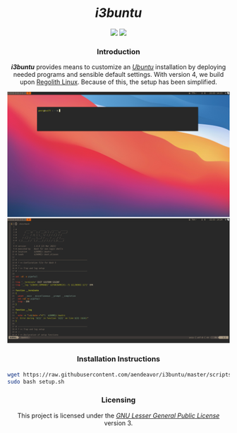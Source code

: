 <h1 align="center" >
  <i>i3buntu</i>
</h1>

<p align="center">
    <img src="https://img.shields.io/badge/version-v4.0.0-1A1D23?&style=for-the-badge">
    <img src="https://img.shields.io/badge/stability-stable-FBB444?&style=for-the-badge">
    <br/>
</p>

<h3 align="center" >
  Introduction
</h3>

<p align="center">
  <b><i>i3buntu</i></b> provides means to customize an <a href="https://ubuntu.com/"><i>Ubuntu</i></a> installation by deploying needed programs and sensible default settings. With version 4, we build upon <a href="https://regolith-linux.org/">Regolith Linux</a>. Because of this, the setup has been simplified.
</p>

![Desktop Theme](resources/docs/desktop.png)
![Notifications](resources/docs/neovim.png)

<h3 align="center">
  Installation Instructions
</h3>

``` BASH
wget https://raw.githubusercontent.com/aendeavor/i3buntu/master/scripts/setup.sh
sudo bash setup.sh
```

<h3 align="center" >
  Licensing
</h3>

<p align="center">
  This project is licensed under the <a href="./LICENSE"><i>GNU Lesser General Public License</i></a> version 3.
</p>
